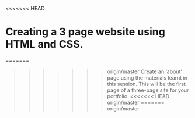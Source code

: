 <<<<<<< HEAD

Creating a 3 page website using HTML and CSS. 
=======
=======
>>>>>>> origin/master
Create an ‘about’ page using the
materials learnt in this session. This
will be the first page of a three-page
site for your portfolio. 
<<<<<<< HEAD
>>>>>>> origin/master
=======
>>>>>>> origin/master
